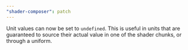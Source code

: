 ```yaml
---
"shader-composer": patch
---
```


Unit values can now be set to `undefined`. This is useful in units that are guaranteed to source their actual value in one of the shader chunks, or through a uniform.
